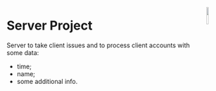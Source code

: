 <a href="https://www.oracle.com/java/technologies/downloads/"><img src="https://img.icons8.com/?size=2x&id=13679&format=png" align="right" width="10%"></a>
# Server Project
Server to take client issues and to process client accounts with some data:
- time;
- name;
- some additional info.
